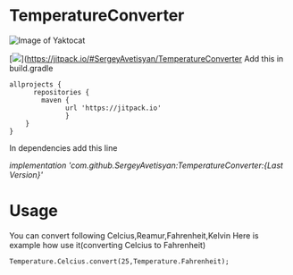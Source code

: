 # TemperatureConverter

![Image of Yaktocat](https://lmg-labmanager.s3.amazonaws.com/assets/articleNo/3330/aImg/40352/advances-in-temperature-measurement-for-microwave-digestion-l.jpg)

[![](https://jitpack.io/v/SergeyAvetisyan/TemperatureConverter.svg)](https://jitpack.io/#SergeyAvetisyan/TemperatureConverter
Add this in build.gradle

```
allprojects {
      repositories {
        maven { 
              url 'https://jitpack.io' 
              }
    }
}
```



In dependencies add this line

*implementation 'com.github.SergeyAvetisyan:TemperatureConverter:{Last Version}'*



# Usage

You can convert following Celcius,Reamur,Fahrenheit,Kelvin
Here is example how use it(converting Celcius to Fahrenheit)
```
Temperature.Celcius.convert(25,Temperature.Fahrenheit);
```
